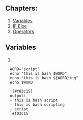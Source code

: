 ## Chapters:
1. [Variables](#varaibles)
2. [IF Else](#if-else)
3. [Operators](#operators)

## Variables
1. 
```#!/bin/bash
  WORD='script'
  echo "this is bash $WORD"
  echo "this is bash ${WORD}ing"
  echo $WORD
  
  ![#f03c15]
  output: 
  - this is bash script
  - this is bash scripting
  - script
  `#f03c15`
```
